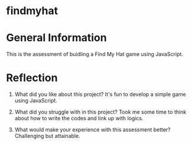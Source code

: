# findmyhat

# General Information
This is the assessment of buidling a Find My Hat game using JavaScript.

# Reflection
1. What did you like about this project?
It's fun to develop a simple game using JavaScript.

2. What did you struggle with in this project?
Took me some time to think about how to write the codes and link up with logics.

3. What would make your experience with this assessment better?
Challenging but attainable.
